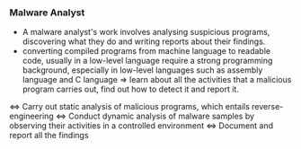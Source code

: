 ### Malware Analyst
- A malware analyst's work involves analysing suspicious programs, discovering what they do and writing reports about their findings.
- converting compiled programs from machine language to readable code, usually in a low-level language
require a strong programming background, especially in low-level languages such as assembly language and C language
=> learn about all the activities that a malicious program carries out, find out how to detect it and report it.

<=> Carry out static analysis of malicious programs, which entails reverse-engineering
<=> Conduct dynamic analysis of malware samples by observing their activities in a controlled environment
<=> Document and report all the findings